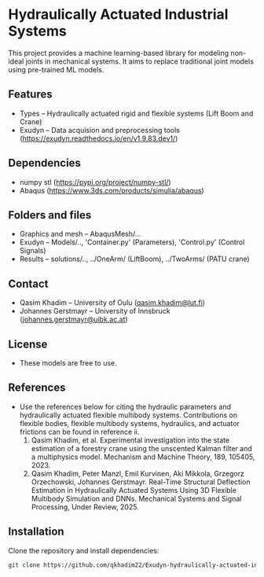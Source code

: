 # Hydraulically Actuated Industrial Systems
This project provides a machine learning-based library for modeling non-ideal joints in mechanical systems. 
It aims to replace traditional joint models using pre-trained ML models.

## Features
- Types – Hydraulically actuated rigid and flexible systems (Lift Boom and Crane)
- Exudyn – Data acquision and preprocessing tools (https://exudyn.readthedocs.io/en/v1.9.83.dev1/)

## Dependencies 
- numpy stl (https://pypi.org/project/numpy-stl/)
- Abaqus (https://www.3ds.com/products/simulia/abaqus)

## Folders and files
- Graphics and mesh – AbaqusMesh/... 
- Exudyn – Models/.., 'Container.py' (Parameters), 'Control.py' (Control Signals)  
- Results – solutions/.., ../OneArm/ (LiftBoom), ../TwoArms/ (PATU crane)

## Contact

- Qasim Khadim – University of Oulu (qasim.khadim@lut.fi)
- Johannes Gerstmayr – University of Innsbruck (johannes.gerstmayr@uibk.ac.at)

## License
- These models are free to use. 

## References
- Use the references below for citing the hydraulic parameters and hydraulically actuated flexible multibody systems. Contributions on flexible bodies, flexible multibody systems, hydraulics, and actuator frictions can be found in reference ii.
	1. Qasim Khadim, et al. Experimental investigation into the state estimation of a forestry crane using the unscented Kalman filter and a multiphysics model. Mechanism and Machine Theory, 189, 105405, 2023.
	2. Qasim Khadim, Peter Manzl, Emil Kurvinen, Aki Mikkola, Grzegorz Orzechowski, Johannes Gerstmayr. Real-Time Structural Deflection Estimation in Hydraulically Actuated Systems Using 3D Flexible Multibody Simulation and DNNs. Mechanical Systems and Signal Processing, Under Review, 2025.

## Installation
Clone the repository and install dependencies:
```bash
git clone https://github.com/qkhadim22/Exudyn-hydraulically-actuated-industrial-systems.git